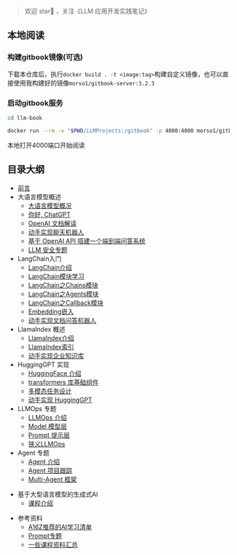 > 欢迎 star🌟 ，关注《LLM 应用开发实践笔记》

## 本地阅读
### 构建gitbook镜像(可选)
下载本仓库后，执行`docker build . -t <image:tag>`构建自定义镜像，也可以直接使用我构建好的镜像`morso1/gitbook-server:3.2.3`

### 启动gitbook服务
```bash
cd llm-book

docker run --rm -v "$PWD/LLMProjects:/gitbook" -p 4000:4000 morso1/gitbook-server:3.2.3 gitbook serve
```
本地打开4000端口开始阅读

## 目录大纲

* [前言](README.html)
* 大语言模型概述
    * [大语言模型概况](https://aitutor.liduos.com/01-llm/01-1.html)
    * [你好, ChatGPT](https://aitutor.liduos.com/01-llm/01-2.html)
    * [OpenAI 文档解读](https://aitutor.liduos.com/01-llm/01-3.html)
    * [动手实现聊天机器人](https://aitutor.liduos.com/01-llm/01-4.html)
    * [基于 OpenAI API 搭建一个端到端问答系统](https://aitutor.liduos.com/01-llm/01-5.html)
    * [LLM 安全专题](https://aitutor.liduos.com/01-llm/01-6.html)
* LangChain入门
    * [LangChain介绍](https://aitutor.liduos.com/02-langchain/02-1.html)
	* [LangChain模块学习](https://aitutor.liduos.com/02-langchain/02-2.html)
    * [LangChain之Chains模块](https://aitutor.liduos.com/02-langchain/02-2-1.html)
    * [LangChain之Agents模块](https://aitutor.liduos.com/02-langchain/02-2-2.html)
    * [LangChain之Callback模块](https://aitutor.liduos.com/02-langchain/02-2-3.html)
    * [Embedding嵌入](https://aitutor.liduos.com/02-langchain/02-3.html)
    * [动手实现文档问答机器人](https://aitutor.liduos.com/02-langchain/02-4.html)
* LlamaIndex 概述
    * [LlamaIndex介绍](https://aitutor.liduos.com/03-llamaIndex/03-1.html)
    * [LlamaIndex索引](https://aitutor.liduos.com/03-llamaIndex/03-2.html)
    * [动手实现企业知识库](https://aitutor.liduos.com/03-llamaIndex/03-3.html)
* HuggingGPT 实现
    * [HuggingFace 介绍](https://aitutor.liduos.com/04-huggingface/04-1.html)
    * [transformers 库基础组件](https://aitutor.liduos.com/04-huggingface/04-2.html)
    * [多模态任务设计](https://aitutor.liduos.com/04-huggingface/04-3.html)
    * [动手实现 HuggingGPT](https://aitutor.liduos.com/04-huggingface/04-4.html)
* LLMOps 专题
    * [LLMOps 介绍](https://aitutor.liduos.com/06-llmops/06-1.html)
    * [Model 模型层](https://aitutor.liduos.com/06-llmops/06-2.html)
    * [Prompt 提示层](https://aitutor.liduos.com/06-llmops/06-3.html)
    * [狭义LLMOps](https://aitutor.liduos.com/06-llmops/06-4.html)
* Agent 专题
    * [Agent 介绍](https://aitutor.liduos.com/07-agents/07-1.html)
    * [Agent 项目跟踪](https://aitutor.liduos.com/07-agents/07-2.html)
    * [Multi-Agent 框架](https://aitutor.liduos.com/07-agents/07-3.html)

- 基于大型语言模型的生成式AI
  * [课程介绍](https://aitutor.liduos.com/05-generative-ai-with-llms/05-1.html)

* 参考资料
    * [A16Z推荐的AI学习清单](https://aitutor.liduos.com/ref/a16z.html)
    * [Prompt专题](https://aitutor.liduos.com/ref/prompt.html)
    * [一些课程资料汇总](https://aitutor.liduos.com/ref/ref.html)
